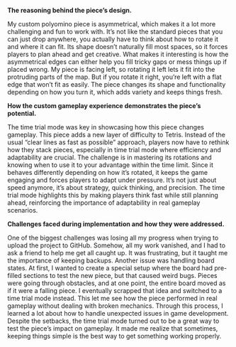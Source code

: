 **The reasoning behind the piece’s design.**

My custom polyomino piece is asymmetrical, which makes it a lot more challenging and fun to work with. It’s not like the standard pieces that you can just drop anywhere, you actually have to think about how to rotate it and where it can fit. Its shape doesn’t naturally fill most spaces, so it forces players to plan ahead and get creative. What makes it interesting is how the asymmetrical edges can either help you fill tricky gaps or mess things up if placed wrong. My piece is facing left, so rotating it left lets it fit into the protruding parts of the map. But if you rotate it right, you’re left with a flat edge that won’t fit as easily. The piece changes its shape and functionality depending on how you turn it, which adds variety and keeps things fresh.

**How the custom gameplay experience demonstrates the piece’s potential.**

The time trial mode was key in showcasing how this piece changes gameplay.
This piece adds a new layer of difficulty to Tetris. Instead of the usual “clear lines as fast as possible” approach, players now have to rethink how they stack pieces, especially in time trial mode where efficiency and adaptability are crucial. The challenge is in mastering its rotations and knowing when to use it to your advantage within the time limit. Since it behaves differently depending on how it’s rotated, it keeps the game engaging and forces players to adapt under pressure. It’s not just about speed anymore, it’s about strategy, quick thinking, and precision. The time trial mode highlights this by making players think fast while still planning ahead, reinforcing the importance of adaptability in real gameplay scenarios.

**Challenges faced during implementation and how they were addressed.**

One of the biggest challenges was losing all my progress when trying to upload the project to GitHub. Somehow, all my work vanished, and I had to ask a friend to help me get all caught up. It was frustrating, but it taught me the importance of keeping backups.
Another issue was handling board states. At first, I wanted to create a special setup where the board had pre-filled sections to test the new piece, but that caused weird bugs. Pieces were going through obstacles, and at one point, the entire board moved as if it were a falling piece. I eventually scrapped that idea and switched to a time trial mode instead. This let me see how the piece performed in real gameplay without dealing with broken mechanics.
Through this process, I learned a lot about how to handle unexpected issues in game development. Despite the setbacks, the time trial mode turned out to be a great way to test the piece’s impact on gameplay. It made me realize that sometimes, keeping things simple is the best way to get something working properly.
